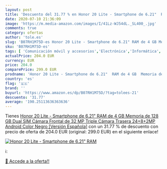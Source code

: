 ```yaml
---
layout: post
title: 'Descuento del 31.77 % en Honor 20 Lite - Smartphone de 6.21"  RAM'
date: 2020-07-10 21:36:09
image: 'https://m.media-amazon.com/images/I/41Lz-WJ54dL._SL400_.jpg'
comments: true
category: ofertas
author: 'tole.es'
slug: 'B07RH1M75D-es Honor 20 Lite - Smartphone de 6.21" RAM de 4 GB Memoria de...'
sku: 'B07RH1M75D-es'
tags: [ 'Comunicación móvil y accesorios','Electrónica','Informática','Móviles','Móviles y smartphones libres','Tablets','android', ]
actualPrice: 204.0 EUR
currency: EUR
price: 204.0
comparePrice: 299.0 EUR
prodname: 'Honor 20 Lite - Smartphone de 6.21"  RAM de 4 GB  Memoria de 128 GB  Dual SIM  Cámara Frontal de 32 MP  Triple Cámara Trasera 24+8+2MP  Android   Color Negro [Versión Española]'
country: 'es'
flag: '🇪🇸'
brand: ''
buyurl: 'https://www.amazon.es/dp/B07RH1M75D/?tag=tolees-21'
descuento: '31.77'
average: '190.25113636363636'
---
```


Tienes [Honor 20 Lite - Smartphone de 6.21"  RAM de 4 GB  Memoria de 128 GB  Dual SIM  Cámara Frontal de 32 MP  Triple Cámara Trasera 24+8+2MP  Android   Color Negro [Versión Española]](https://www.amazon.es/dp/B07RH1M75D/?tag=tolees-21) con un 31.77 % de descuento con precio de oferta de 204.0 EUR (original: 299.0 EUR) en el siguiente enlace!

[![Honor 20 Lite - Smartphone de 6.21"  RAM](https://m.media-amazon.com/images/I/41Lz-WJ54dL._SL400_.jpg)](https://www.amazon.es/dp/B07RH1M75D/?tag=tolees-21)

ℹ️:


[🛒 Accede a la oferta!!](https://www.amazon.es/dp/B07RH1M75D/?tag=tolees-21)
